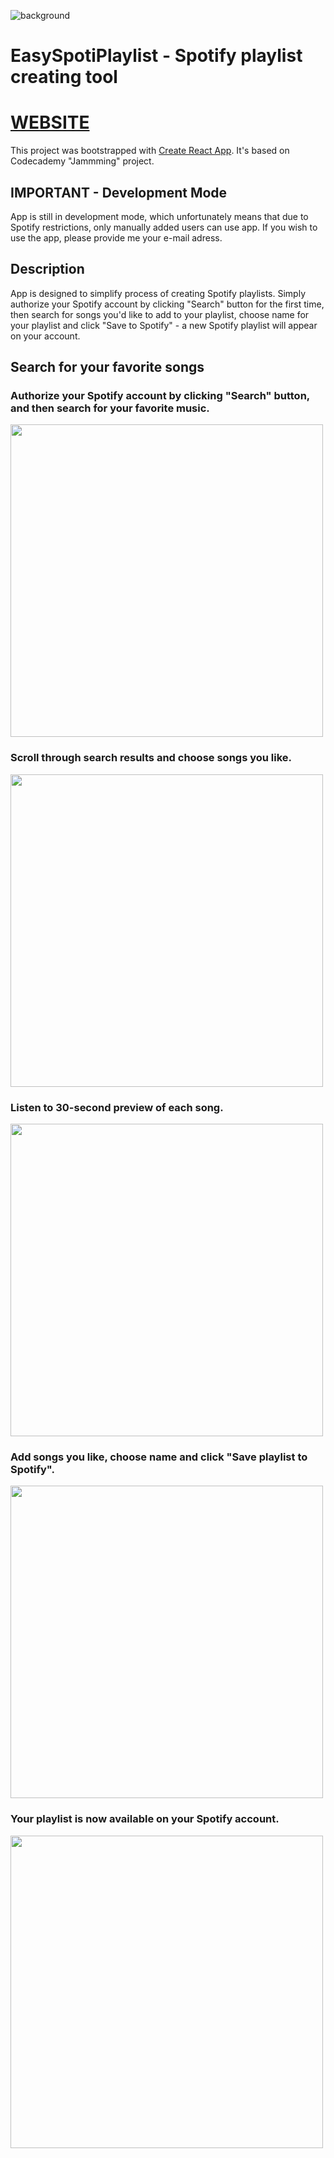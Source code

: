 ![background](https://user-images.githubusercontent.com/99597338/164945678-807ea601-bf49-4e5b-b5fc-9eca7172d079.png?raw=true "EasySpotiPlaylist")
# EasySpotiPlaylist - Spotify playlist creating tool

# [WEBSITE](https://jradziejewski.github.io/spotify-playlist-creator/)

This project was bootstrapped with [Create React App](https://github.com/facebook/create-react-app). It's based on Codecademy "Jammming" project.

## IMPORTANT - Development Mode
App is still in development mode, which unfortunately means that due to Spotify restrictions, only manually added users can use app. If you wish to use the app, please provide me your e-mail adress.

## Description

App is designed to simplify process of creating Spotify playlists. Simply authorize your Spotify account by clicking "Search" button for the first time, then search for songs you'd like to add to your playlist, choose name for your playlist and click "Save to Spotify" - a new Spotify playlist will appear on your account.

## Search for your favorite songs

### Authorize your Spotify account by clicking "Search" button, and then search for your favorite music. <br />
<img src="https://user-images.githubusercontent.com/99597338/164945744-9005cf8e-210c-494b-bed0-776fa8428e16.png" width="500">

### Scroll through search results and choose songs you like.
<img src="https://user-images.githubusercontent.com/99597338/164945759-5f11c282-4c91-400d-aa56-35da8afe20ee.png" width="500">

### Listen to 30-second preview of each song.
<img src="https://user-images.githubusercontent.com/99597338/164945791-4b1523ca-1f9e-41d1-831c-30e7adf150c5.png" width="500">


### Add songs you like, choose name and click "Save playlist to Spotify".
<img src="https://user-images.githubusercontent.com/99597338/164945814-4b647f4c-85f1-457b-98b4-4aff900aa041.png" width="500">

### Your playlist is now available on your Spotify account.
<img src="https://user-images.githubusercontent.com/99597338/164945842-e8069cf9-4026-438f-b437-3bdff3740059.png" width="500">





